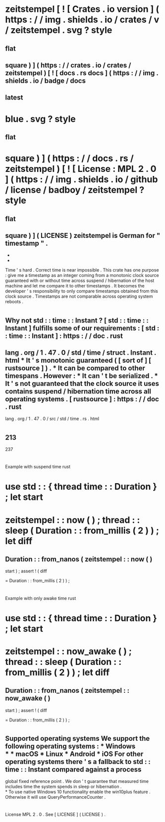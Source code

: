 #
zeitstempel
[
!
[
Crates
.
io
version
]
(
https
:
/
/
img
.
shields
.
io
/
crates
/
v
/
zeitstempel
.
svg
?
style
=
flat
-
square
)
]
(
https
:
/
/
crates
.
io
/
crates
/
zeitstempel
)
[
!
[
docs
.
rs
docs
]
(
https
:
/
/
img
.
shields
.
io
/
badge
/
docs
-
latest
-
blue
.
svg
?
style
=
flat
-
square
)
]
(
https
:
/
/
docs
.
rs
/
zeitstempel
)
[
!
[
License
:
MPL
2
.
0
]
(
https
:
/
/
img
.
shields
.
io
/
github
/
license
/
badboy
/
zeitstempel
?
style
=
flat
-
square
)
]
(
LICENSE
)
zeitstempel
is
German
for
"
timestamp
"
.
-
-
-
Time
'
s
hard
.
Correct
time
is
near
impossible
.
This
crate
has
one
purpose
:
give
me
a
timestamp
as
an
integer
coming
from
a
monotonic
clock
source
guaranteed
with
or
without
time
across
suspend
/
hibernation
of
the
host
machine
and
let
me
compare
it
to
other
timestamps
.
It
becomes
the
developer
'
s
responsibility
to
only
compare
timestamps
obtained
from
this
clock
source
.
Timestamps
are
not
comparable
across
operating
system
reboots
.
#
Why
not
std
:
:
time
:
:
Instant
?
[
std
:
:
time
:
:
Instant
]
fulfills
some
of
our
requirements
:
[
std
:
:
time
:
:
Instant
]
:
https
:
/
/
doc
.
rust
-
lang
.
org
/
1
.
47
.
0
/
std
/
time
/
struct
.
Instant
.
html
*
It
'
s
monotonic
guaranteed
(
[
sort
of
]
[
rustsource
]
)
.
*
It
can
be
compared
to
other
timespans
.
However
:
*
It
can
'
t
be
serialized
.
*
It
'
s
not
guaranteed
that
the
clock
source
it
uses
contains
suspend
/
hibernation
time
across
all
operating
systems
.
[
rustsource
]
:
https
:
/
/
doc
.
rust
-
lang
.
org
/
1
.
47
.
0
/
src
/
std
/
time
.
rs
.
html
#
213
-
237
#
Example
with
suspend
time
rust
#
use
std
:
:
{
thread
time
:
:
Duration
}
;
let
start
=
zeitstempel
:
:
now
(
)
;
thread
:
:
sleep
(
Duration
:
:
from_millis
(
2
)
)
;
let
diff
=
Duration
:
:
from_nanos
(
zeitstempel
:
:
now
(
)
-
start
)
;
assert
!
(
diff
>
=
Duration
:
:
from_millis
(
2
)
)
;
#
Example
with
only
awake
time
rust
#
use
std
:
:
{
thread
time
:
:
Duration
}
;
let
start
=
zeitstempel
:
:
now_awake
(
)
;
thread
:
:
sleep
(
Duration
:
:
from_millis
(
2
)
)
;
let
diff
=
Duration
:
:
from_nanos
(
zeitstempel
:
:
now_awake
(
)
-
start
)
;
assert
!
(
diff
>
=
Duration
:
:
from_millis
(
2
)
)
;
#
Supported
operating
systems
We
support
the
following
operating
systems
:
*
Windows
\
*
*
macOS
*
Linux
*
Android
*
iOS
For
other
operating
systems
there
'
s
a
fallback
to
std
:
:
time
:
:
Instant
compared
against
a
process
-
global
fixed
reference
point
.
We
don
'
t
guarantee
that
measured
time
includes
time
the
system
spends
in
sleep
or
hibernation
.
\
*
To
use
native
Windows
10
functionality
enable
the
win10plus
feature
.
Otherwise
it
will
use
QueryPerformanceCounter
.
#
License
MPL
2
.
0
.
See
[
LICENSE
]
(
LICENSE
)
.
